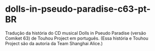 # dolls-in-pseudo-paradise-c63-pt-BR
Tradução da história do CD musical Dolls in Pseudo Paradise (versão Comiket 63) de Touhou Project em português. (Essa história e Touhou Project são da autoria da Team Shanghai Alice.)
